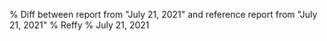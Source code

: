 % Diff between report from "July 21, 2021" and reference report from "July 21, 2021"
% Reffy
% July 21, 2021

